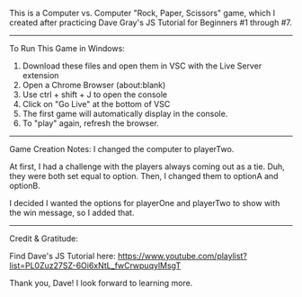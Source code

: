 This is a Computer vs. Computer "Rock, Paper, Scissors" game, which I created after practicing Dave Gray's JS Tutorial for Beginners #1 through #7.
___________________________________
To Run This Game in Windows:
1. Download these files and open them in VSC with the Live Server extension
2. Open a Chrome Browser (about:blank)
3. Use ctrl + shift + J to open the console
4. Click on "Go Live" at the bottom of VSC
5. The first game will automatically display in the console.
6. To "play" again, refresh the browser.
____________________________________
Game Creation Notes:
I changed the computer to playerTwo.

At first, I had a challenge with the players always coming out as a tie. Duh, they were both set equal to option. Then, I changed them to optionA and optionB.

I decided I wanted the options for playerOne and playerTwo to show with the win message, so I added that.
____________________________________
Credit & Gratitude:

Find Dave's JS Tutorial here:
https://www.youtube.com/playlist?list=PL0Zuz27SZ-6Oi6xNtL_fwCrwpuqylMsgT

Thank you, Dave! 
I look forward to learning more.